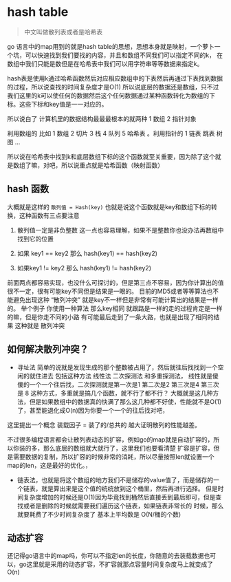 # hash table
> 中文叫做散列表或者是哈希表

go 语言中的map用到的就是hash table的思想，思想本身就是映射，一个萝卜一个坑，可以快速找到我们要找的内容，并且和数组不同我们可以指定不同的k，
在数组中我们只能是数但是在哈希表中我们可以用字符串等等数据来指定k。

hash表是使用k通过哈希函数然后对应相应数组中的下表然后再通过下表找到数据的过程，所以说查找的时间复杂度才是O(1)
所以说底层的数据还是数组，只不过我们这里的k可以使任何的数据然后这个任何数据通过某种函数转化为数组的下标。这些下标和key值是一一对应的。

所以说白了 计算机里的数据结构最最最根本的就两种 1 数组 2 指针对象

利用数组的 比如 1 数组 2 切片 3 栈 4 队列 5 哈希表 。利用指针的 1 链表 跳表 树 图 ...

所以说在哈希表中找到k和底层数组下标的这个函数就至关重要，因为除了这个就是数组了嘛，对吧，所以说重点就是哈希函数（映射函数）
## hash 函数

大概就是这样的  `散列值 = Hash(key)` 也就是说这个函数就是key和数组下标的转换，这种函数有三点要注意

1. 散列值一定是非负整数 这一点也容易理解，如果不是整数你也没办法再数组中找到它的位置

2. 如果 key1 == key2 那么 hash(key1)  == hash(key2)

3. 如果key1 != key2 那么 hash(key1) != hash(key2)

前面两点都容易实现，也没什么可探讨的，但是第三点不容易，因为你计算出的值很不一定，很有可能key不同但是结果是一眼的。
目前的MD5或者等等算法也不能避免出现这种 “散列冲突” 就是key不一样但是非常有可能计算出的结果是一样的。
举个例子 你使用一种算法 那么key相同 就跟路是一样的走的过程肯定是一样的嘛，但是你走不同的小路 有可能最后走到了一条大路，也就是出现了相同的结果
这种就是 散列冲突

## 如何解决散列冲突？

- 寻址法 简单的说就是发现生成的那个整数被占用了，然后就往后找找到一个空闲的就住进去 包括这种方法 线性法 二次探测法 和多重探测法，
线性就是傻傻的一个一个往后找，二次探测就是第一次是1  第二次是2 第三次是4 第三次是 8 这种方式，多重就是搞几个函数，就不行了都不行？
大概就是这几种方法，但是如果数组中的数据真的快满了那么这几种都不好使，性能就不是O(1)了，甚至能退化成O(n)因为你要一个一个的往后找对吧，

 这里提出一个概念 装载因子 = 装了的/总共的 越大证明散列的性能越差。

 不过很多编程语言都会让散列表动态的扩容，例如go的map就是自动扩容的，所以你装的多，那么底层的数组就大就行了，这里我们也要看清楚
 扩容是扩容，但是需要数据的复制，所以扩容的时候非常的消耗，所以尽量按照len就设置一个map的len，这是最好的优化。，

- 链表法，也就是将这个数组的地方我们不是储存的value值了，而是储存的一个链表，就是算出来是这个值的统统放到这个桶里，然后再进行选择。
但是时间复杂度增加的时候还是O(1)因为毕竟找到桶然后直接丢到最后即可，但是查找或者是删除的时候就需要我们遍历这个链表，如果链表非常长的
时候，那么就要耗费了不少时间复杂度了 基本上平均数是 O(N/桶的个数)

## 动态扩容

还记得go语言中的map吗，你可以不指定len的长度，你随意的去装载数据也可以，go这里就是采用的动态扩容，不扩容就那点容量时间复杂度马上就变成了O(n)
